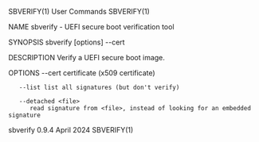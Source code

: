 SBVERIFY(1)								 User Commands								   SBVERIFY(1)

NAME
       sbverify - UEFI secure boot verification tool

SYNOPSIS
       sbverify [options] --cert <certfile> <efi-boot-image>

DESCRIPTION
       Verify a UEFI secure boot image.

OPTIONS
       --cert <certfile>
	      certificate (x509 certificate)

       --list list all signatures (but don't verify)

       --detached <file>
	      read signature from <file>, instead of looking for an embedded signature

sbverify 0.9.4								  April 2024								   SBVERIFY(1)
